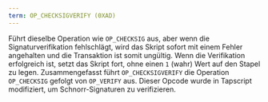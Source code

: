 ```yaml
---
term: OP_CHECKSIGVERIFY (0XAD)
---
```


Führt dieselbe Operation wie `OP_CHECKSIG` aus, aber wenn die Signaturverifikation fehlschlägt, wird das Skript sofort mit einem Fehler angehalten und die Transaktion ist somit ungültig. Wenn die Verifikation erfolgreich ist, setzt das Skript fort, ohne einen `1` (wahr) Wert auf den Stapel zu legen. Zusammengefasst führt `OP_CHECKSIGVERIFY` die Operation `OP_CHECKSIG` gefolgt von `OP_VERIFY` aus. Dieser Opcode wurde in Tapscript modifiziert, um Schnorr-Signaturen zu verifizieren.
